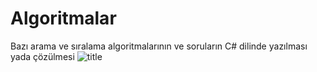 # Algoritmalar
Bazı arama ve sıralama algoritmalarının ve soruların C# dilinde yazılması yada çözülmesi
![title](algoritmacharp.png)
